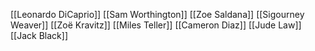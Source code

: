 [[Leonardo DiCaprio]]
[[Sam Worthington]]
[[Zoe Saldana]]
[[Sigourney Weaver]]
[[Zoë Kravitz]]
[[Miles Teller]]
[[Cameron Diaz]]
[[Jude Law]]
[[Jack Black]]
